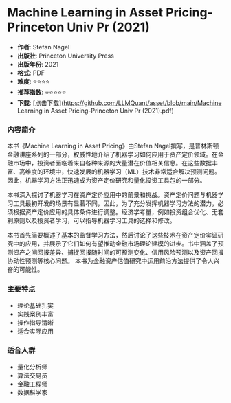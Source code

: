 # Machine Learning in Asset Pricing-Princeton Univ Pr (2021)

- **作者**: Stefan Nagel
- **出版社**: Princeton University Press
- **出版年份**: 2021
- **格式**: PDF
- **难度**: ⭐⭐⭐⭐
- **推荐指数**: ⭐⭐⭐⭐⭐
- **下载**: [点击下载](https://github.com/LLMQuant/asset/blob/main/Machine Learning in Asset Pricing-Princeton Univ Pr (2021).pdf)

### 内容简介

本书《Machine Learning in Asset Pricing》由Stefan Nagel撰写，是普林斯顿金融讲座系列的一部分，权威性地介绍了机器学习如何应用于资产定价领域。在金融市场中，投资者面临着来自各种来源的大量潜在价值相关信息。在这些数据丰富、高维度的环境中，快速发展的机器学习（ML）技术非常适合解决预测问题。因此，机器学习方法正迅速成为资产定价研究和量化投资工具包的一部分。

本书深入探讨了机器学习在资产定价应用中的前景和挑战。资产定价问题与机器学习工具最初开发的场景有显著不同，因此，为了充分发挥机器学习方法的潜力，必须根据资产定价应用的具体条件进行调整。经济学考量，例如投资组合优化、无套利原则以及投资者学习，可以指导机器学习工具的选择和修改。

本书首先简要概述了基本的监督学习方法，然后讨论了这些技术在资产定价实证研究中的应用，并展示了它们如何有望推动金融市场理论建模的进步。书中涵盖了预测资产之间回报差异、捕捉回报随时间的可预测变化、信用风险预测以及资产回报协动性预测等核心问题。 本书为金融资产估值研究中运用前沿方法提供了令人兴奋的可能性。

### 主要特点

- 理论基础扎实
- 实践案例丰富
- 操作指导清晰
- 适合实际应用

### 适合人群

- 量化分析师
- 算法交易员
- 金融工程师
- 数据科学家